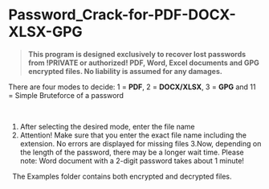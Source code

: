 # Password_Crack-for-PDF-DOCX-XLSX-GPG
>**This program is designed exclusively to recover lost passwords from !PRIVATE or authorized! PDF, Word, Excel documents and GPG encrypted files. No liability is assumed for any damages.**

There are four modes to decide: 1 = **PDF**, 2 = **DOCX/XLSX**, 3 = **GPG** and 11 = Simple Bruteforce of a password

&nbsp;
1. After selecting the desired mode, enter the file name
2. Attention! Make sure that you enter the exact file name including the extension. No errors are displayed for missing files
3.Now, depending on the length of the password, there may be a longer wait time. Please note: Word document with a 2-digit password takes about 1 minute!

&nbsp;
The Examples folder contains both encrypted and decrypted files.
